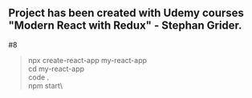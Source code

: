 ## Project has been created with Udemy courses "Modern React with Redux" - Stephan Grider.

#8

> npx create-react-app my-react-app\
> cd my-react-app\
> code .\
> npm start\
